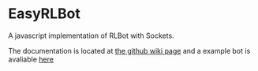 # EasyRLBot

A javascript implementation of RLBot with Sockets.

The documentation is located at [the github wiki page](https://github.com/swz-git/EasyRLBot/wiki) and a example bot is avaliable [here](https://github.com/RLBot/EasyRLBotExample)

